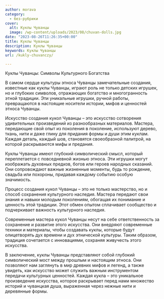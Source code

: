 ```yaml
---
author: morava
category:
  - без-рубрики
cover:
  alt: Куклы Чуванцы
  image: /wp-content/uploads/2023/08/chuvan-dolls.jpg
date: "2023-08-26T11:26:35+00:00"
title: Куклы Чуванцы
description: Куклы Чуванцы
keywords: Куклы Чуванцы
url: /kukly-chuvanczy/

---
```

Куклы Чуванцы: Символы Культурного Богатства

В самом сердце культуры этноса Чуванцы замечательные создания, известные как куклы Чуванцы, играют роль не только детских игрушек, но и глубоких символов, отражающих богатство и многогранность этной традиции. Эти уникальные игрушки, ручной работы, превращаются в настоящие носители истории, мифов и ценностей этноса Чуванцы.

Искусство создания кукол Чуванцы – это искусство сотворения удивительных произведений из разнообразных материалов. Мастера, передающие свой опыт из поколения в поколение, используют дерево, ткань, нити и даже глину для придания формы и души этим куклам. Каждая деталь, каждый шов, становятся своеобразной палитрой, на которой раскрываются мифы и предания.

Куклы Чуванцы имеют глубокий символический смысл, который переплетается с повседневной жизнью этноса. Эти игрушки могут изображать духовных предков, богов или героев народных сказаний. Они сопровождают важные жизненные моменты, будь то рождение, свадьба или похороны, придавая каждому событию особую значимость.

Процесс создания кукол Чуванцы – это не только мастерство, но и способ сохранения культурного наследия. Мастера передают свои знания и навыки молодым поколениям, обогащая их понимание и ценность этой традиции. Этот обмен опытом сплачивает сообщество и подчеркивает важность культурного наследия.

Современные мастера кукол Чуванцы несут на себе ответственность за сохранение и развитие этого искусства. Они внедряют современные техники и материалы, чтобы создавать куклы, которые будут олицетворять дух времени и дух этнической культуры. Таким образом, традиция сочетается с инновациями, сохраняя живучесть этого искусства.

В заключение, куклы Чуванцы представляют собой глубокий символический мост между прошлым и настоящим этноса. Они позволяют нам заглянуть в мир древних мифов и легенд, а также увидеть, как искусство может служить важным инструментом передачи культурных ценностей. Каждая кукла – это уникальное произведение искусства, которое раскрывает перед нами множество историй и чуванцкая душа, выраженная через нежные нити и деревянные формы.

